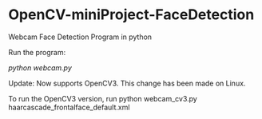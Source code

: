 # OpenCV-miniProject-FaceDetection
Webcam Face Detection Program in python


Run the program:

*python webcam.py*


Update: Now supports OpenCV3. This change has been made on Linux.

To run the OpenCV3 version, run python webcam_cv3.py haarcascade_frontalface_default.xml


